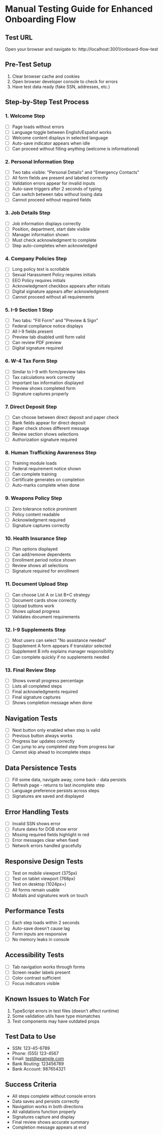 # Manual Testing Guide for Enhanced Onboarding Flow

## Test URL
Open your browser and navigate to: http://localhost:3001/onboard-flow-test

## Pre-Test Setup
1. Clear browser cache and cookies
2. Open browser developer console to check for errors
3. Have test data ready (fake SSN, addresses, etc.)

## Step-by-Step Test Process

### 1. Welcome Step
- [ ] Page loads without errors
- [ ] Language toggle between English/Español works
- [ ] Welcome content displays in selected language
- [ ] Auto-save indicator appears when idle
- [ ] Can proceed without filling anything (welcome is informational)

### 2. Personal Information Step
- [ ] Two tabs visible: "Personal Details" and "Emergency Contacts"
- [ ] All form fields are present and labeled correctly
- [ ] Validation errors appear for invalid inputs
- [ ] Auto-save triggers after 2 seconds of typing
- [ ] Can switch between tabs without losing data
- [ ] Cannot proceed without required fields

### 3. Job Details Step
- [ ] Job information displays correctly
- [ ] Position, department, start date visible
- [ ] Manager information shown
- [ ] Must check acknowledgment to complete
- [ ] Step auto-completes when acknowledged

### 4. Company Policies Step
- [ ] Long policy text is scrollable
- [ ] Sexual Harassment Policy requires initials
- [ ] EEO Policy requires initials
- [ ] Acknowledgment checkbox appears after initials
- [ ] Digital signature appears after acknowledgment
- [ ] Cannot proceed without all requirements

### 5. I-9 Section 1 Step
- [ ] Two tabs: "Fill Form" and "Preview & Sign"
- [ ] Federal compliance notice displays
- [ ] All I-9 fields present
- [ ] Preview tab disabled until form valid
- [ ] Can review PDF preview
- [ ] Digital signature required

### 6. W-4 Tax Form Step
- [ ] Similar to I-9 with form/preview tabs
- [ ] Tax calculations work correctly
- [ ] Important tax information displayed
- [ ] Preview shows completed form
- [ ] Signature captures properly

### 7. Direct Deposit Step
- [ ] Can choose between direct deposit and paper check
- [ ] Bank fields appear for direct deposit
- [ ] Paper check shows different message
- [ ] Review section shows selections
- [ ] Authorization signature required

### 8. Human Trafficking Awareness Step
- [ ] Training module loads
- [ ] Federal requirement notice shown
- [ ] Can complete training
- [ ] Certificate generates on completion
- [ ] Auto-marks complete when done

### 9. Weapons Policy Step
- [ ] Zero tolerance notice prominent
- [ ] Policy content readable
- [ ] Acknowledgment required
- [ ] Signature captures correctly

### 10. Health Insurance Step
- [ ] Plan options displayed
- [ ] Can add/remove dependents
- [ ] Enrollment period notice shown
- [ ] Review shows all selections
- [ ] Signature required for enrollment

### 11. Document Upload Step
- [ ] Can choose List A or List B+C strategy
- [ ] Document cards show correctly
- [ ] Upload buttons work
- [ ] Shows upload progress
- [ ] Validates document requirements

### 12. I-9 Supplements Step
- [ ] Most users can select "No assistance needed"
- [ ] Supplement A form appears if translator selected
- [ ] Supplement B info explains manager responsibility
- [ ] Can complete quickly if no supplements needed

### 13. Final Review Step
- [ ] Shows overall progress percentage
- [ ] Lists all completed steps
- [ ] Final acknowledgments required
- [ ] Final signature captures
- [ ] Shows completion message when done

## Navigation Tests
- [ ] Next button only enabled when step is valid
- [ ] Previous button always works
- [ ] Progress bar updates correctly
- [ ] Can jump to any completed step from progress bar
- [ ] Cannot skip ahead to incomplete steps

## Data Persistence Tests
- [ ] Fill some data, navigate away, come back - data persists
- [ ] Refresh page - returns to last incomplete step
- [ ] Language preference persists across steps
- [ ] Signatures are saved and displayed

## Error Handling Tests
- [ ] Invalid SSN shows error
- [ ] Future dates for DOB show error
- [ ] Missing required fields highlight in red
- [ ] Error messages clear when fixed
- [ ] Network errors handled gracefully

## Responsive Design Tests
- [ ] Test on mobile viewport (375px)
- [ ] Test on tablet viewport (768px)
- [ ] Test on desktop (1024px+)
- [ ] All forms remain usable
- [ ] Modals and signatures work on touch

## Performance Tests
- [ ] Each step loads within 2 seconds
- [ ] Auto-save doesn't cause lag
- [ ] Form inputs are responsive
- [ ] No memory leaks in console

## Accessibility Tests
- [ ] Tab navigation works through forms
- [ ] Screen reader labels present
- [ ] Color contrast sufficient
- [ ] Focus indicators visible

## Known Issues to Watch For
1. TypeScript errors in test files (doesn't affect runtime)
2. Some validation utils have type mismatches
3. Test components may have outdated props

## Test Data to Use
- SSN: 123-45-6789
- Phone: (555) 123-4567
- Email: test@example.com
- Bank Routing: 123456789
- Bank Account: 987654321

## Success Criteria
- All steps complete without console errors
- Data saves and persists correctly
- Navigation works in both directions
- All validations function properly
- Signatures capture and display
- Final review shows accurate summary
- Completion message appears at end